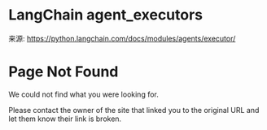# LangChain agent_executors

来源: https://python.langchain.com/docs/modules/agents/executor/

# Page Not Found

We could not find what you were looking for.

Please contact the owner of the site that linked you to the original URL and let them know their link is broken.

